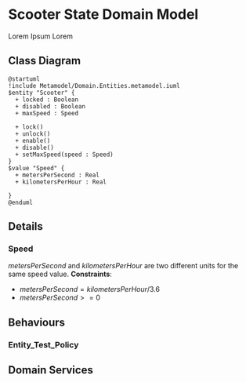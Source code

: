# Scooter State Domain Model
Lorem Ipsum Lorem

## Class Diagram
```plantuml
@startuml
!include Metamodel/Domain.Entities.metamodel.iuml
$entity "Scooter" {
  + locked : Boolean
  + disabled : Boolean
  + maxSpeed : Speed

  + lock()
  + unlock()
  + enable()
  + disable()
  + setMaxSpeed(speed : Speed)
}
$value "Speed" {
  + metersPerSecond : Real
  + kilometersPerHour : Real

}
@enduml
```

## Details

### Speed
_metersPerSecond_ and _kilometersPerHour_ are two different units for the same speed value.
**Constraints**:

- $metersPerSecond = kilometersPerHour / 3.6$
- $metersPerSecond >= 0$

## Behaviours


### Entity_Test_Policy

## Domain Services